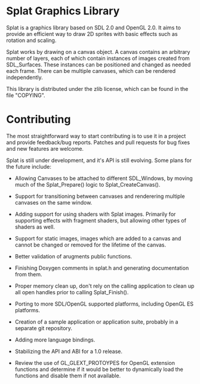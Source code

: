 Splat Graphics Library
====

Splat is a graphics library based on SDL 2.0 and OpenGL 2.0.  It aims to
provide an efficient way to draw 2D sprites with basic effects such as
rotation and scaling.

Splat works by drawing on a canvas object.  A canvas contains an arbitrary
number of layers, each of which contain instances of images created from
SDL_Surfaces.  These instances can be positioned and changed as needed each
frame.  There can be multiple canvases, which can be rendered independently.

This library is distributed under the zlib license, which can be found in
the file "COPYING".

Contributing
============

The most straightforward way to start contributing is to use it in a project
and provide feedback/bug reports. Patches and pull requests for bug fixes and
new features are welcome.

Splat is still under development, and it's API is still evolving.  Some plans
for the future include:

* Allowing Canvases to be attached to different SDL_Windows, by moving much
of the Splat_Prepare() logic to Splat_CreateCanvas().

* Support for transitioning between canvases and renderering multiple
canvases on the same window.

* Adding support for using shaders with Splat images.  Primarily for
supporting effects with fragment shaders, but allowing other types of shaders
as well.

* Support for static images, images which are added to a canvas and cannot
be changed or removed for the lifetime of the canvas.

* Better validation of arugments public functions.

* Finishing Doxygen comments in splat.h and generating documentation from
them.

* Proper memory clean up, don't rely on the calling application to clean up
all open handles prior to calling Splat_Finish().

* Porting to more SDL/OpenGL supported platforms, including OpenGL ES
platforms.

* Creation of a sample application or application suite, probably in a
separate git repository.

* Adding more language bindings.

* Stabilizing the API and ABI for a 1.0 release.

* Review the use of GL_GLEXT_PROTOYPES for OpenGL extension functions and
determine if it would be better to dynamically load the functions and disable
them if not available.

